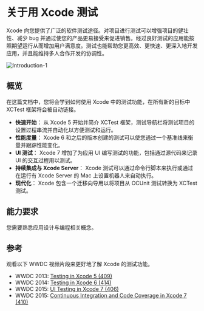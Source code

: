 # 关于用 Xcode 测试
Xcode 向您提供了广泛的软件测试途径。对项目进行测试可以增强项目的健壮性、减少 bug 并通过使您的产品更易接受来促进销售。经过良好测试的应用能按照期望运行从而增加用户满意度。测试也能帮助您更高效、更快速、更深入地开发应用，并且能维持多人合作开发的协调性。

![Introduction-1](https://developer.apple.com/library/ios/documentation/DeveloperTools/Conceptual/testing_with_xcode/Art/twx-intro-1_2x.png)

## 概览
在这篇文档中，您将会学到如何使用 Xcode 中的测试功能，在所有新的目标中 XCTest 框架将会被自动链接。

* **快速开始**： 从 Xcode 5 开始并简介 XCTest 框架，测试导航栏将测试项目的设置过程串流并自动化以方便测试和运行。
* **性能度量**： Xcode 6 和之后的版本创建的测试可以使您通过一个基准线来衡量并跟踪性能变化。
* **UI 测试**： Xcode 7 增加了为应用 UI 编写测试的功能，包括通过源代码来记录 UI 的交互过程用以测试。
* **持续集成与 Xcode Server**： Xcode 测试可以通过命令行脚本来执行或通过在运行有 Xcode Server 的 Mac 上设置机器人来自动执行。
* **现代化**： Xcode 包含一个迁移向导用以将项目从 OCUnit 测试转换为 XCTest 测试。

## 能力要求
您需要熟悉应用设计与编程相关概念。

## 参考
观看以下 WWDC 视频片段来更好地了解 Xcode 的测试功能。

* WWDC 2013: [Testing in Xcode 5 (409)](https://developer.apple.com/videos/wwdc/2013/?id=409)
* WWDC 2014: [Testing in Xcode 6 (414)](https://developer.apple.com/videos/wwdc/2014/?id=414)
* WWDC 2015: [UI Testing in Xcode 7 (406)](https://developer.apple.com/videos/wwdc/2015/?id=406)
* WWDC 2015: [Continuous Integration and Code Coverage in Xcode 7 (410)](https://developer.apple.com/videos/wwdc/2015/?id=410)